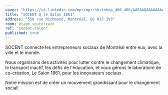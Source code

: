 ```yaml
---
cover: "https://ca.linkedin.com/mpr/mpr/shrinknp_400_400/AAEAAQAAAAAAAAWQAAAAJDQ1YjQyYmFiLTllNmYtNGU0Yy1iY2Q4LTA5NGVmZGY3NTMxNg.jpg"
title: "SOCENT @ le Salon 1861"
address: "550 rue Richmond, Montréal, QC H3J 1V3"
room: étage souterrain
ref: "socent-salon"
published: true
---
```

SOCENT connecte les entrepreneurs sociaux de Montréal entre eux, avec la ville et le monde.

Nous organisons des activités pour lutter contre le changement climatique, le transport inactif, les défis de l'éducation, et nous gérons le laboratoire de co-création, Le Salon 1861, pour les innovateurs sociaux.

Notre mission est de créer un mouvement grandissant pour le changement social!